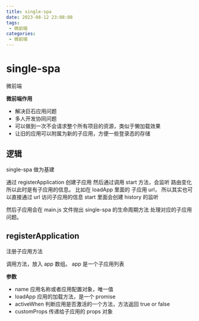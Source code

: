 ```yaml
---
title: single-spa
date: 2023-08-12 23:08:08
tags:
 - 微前端
categories:
 - 微前端
---
```


# single-spa

微前端

**微前端作用**

* 解决巨石应用问题
* 多人开发协同问题
* 可以做到一次不会请求整个所有项目的资源，类似于懒加载效果
* 让旧的应用可以附属为新的子应用，方便一些登录态的存储


## 逻辑

single-spa 做为基建

通过 registerApplication 创建子应用
然后通过调用 start 方法，会监听 路由变化
所以此时是有子应用的信息。
  比如在 loadApp 里面的 子应用 url，
  所以其实也可以直接通过 url 访问子应用的信息
start 里面会创建 history 的监听

然后子应用会在 main.js 文件抛出 single-spa 的生命周期方法
处理对应的子应用问题。


## registerApplication

注册子应用方法

调用方法，放入 app 数组。 app 是一个子应用列表

**参数**

* name 应用名称或者应用配置对象，唯一值
* loadApp 应用的加载方法，是一个 promise
* activeWhen 判断应用是否激活的一个方法，方法返回 true or false
* customProps 传递给子应用的 props 对象



